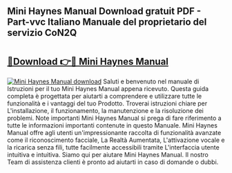 ## Mini Haynes Manual Download gratuit PDF - Part-vvc Italiano Manuale del proprietario del servizio CoN2Q

# <h2><a href="http://df97cc.blite.top/?on=Mini+Haynes+Manual">🔗Download 👉🔴 Mini Haynes Manual</a></h2>

[![Mini Haynes Manual download](https://i.imgur.com/lujVjoI.png)](http://df97cc.blite.top/?on=Mini+Haynes+Manual)
Saluti e benvenuto nel manuale di Istruzioni per il tuo Mini Haynes Manual appena ricevuto. Questa guida completa è progettata per aiutarti a comprendere e utilizzare tutte le funzionalità e i vantaggi del tuo Prodotto. Troverai istruzioni chiare per L'installazione, il funzionamento, la manutenzione e la risoluzione dei problemi. Note importanti Mini Haynes Manual si prega di fare riferimento a tutte le informazioni importanti contenute in questo Manuale. Mini Haynes Manual offre agli utenti un'impressionante raccolta di funzionalità avanzate come il riconoscimento facciale, La Realtà Aumentata, L'attivazione vocale e la ricarica senza fili, tutte facilmente accessibili tramite L'interfaccia utente intuitiva e intuitiva. Siamo qui per aiutare Mini Haynes Manual. Il nostro Team di assistenza clienti è pronto ad aiutarti in caso di domande o dubbi.
